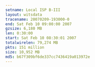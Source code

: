 ```yaml
---
setname: Local ISP B-III
layout: witsdata
tracename: 20070209-193000-0
end: Sat Feb 10 09:00:00 2007
gzsize: 6,180 MB
len: 0:30:00
start: Sat Feb 10 08:30:01 2007
totalwirelen: 79,274 MB
pkts: 151 million
size: 10,952 MB
md5: b67f309bf6de337cc7436419a013972e
---
```

